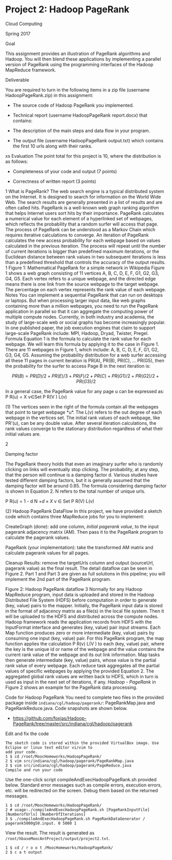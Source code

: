 Project 2: Hadoop PageRank
==========================

 

Cloud Computing

Spring 2017

Goal

This assignment provides an illustration of PageRank algorithms and
Hadoop. You will then blend these applications by implementing a
parallel version of PageRank using the programming interfaces of the
Hadoop MapReduce framework.

Deliverable

You are required to turn in the following items in a zip file (username
HadoopPageRank.zip) in this assignment:

-   The source code of Hadoop PageRank you implemented.

-   Technical report (username HadoopPageRank report.docx) that
    contains:

-   The description of the main steps and data flow in your program.

-   The output file (username HadoopPageRank output.txt) which contains
    the first 10 urls along with their ranks.

xs Evaluation The point total for this project is 10, where the
distribution is as follows:

-   Completeness of your code and output (7 points)

-   Correctness of written report (3 points)

1 What is PageRank? The web search engine is a typical distributed
system on the Internet. It is designed to search for information on the
World Wide Web. The search results are generally presented in a list of
results and are often called hits. PageRank is a well-known web graph
ranking algorithm that helps Internet users sort hits by their
importance. PageRank calculates a numerical value for each element of a
hyperlinked set of webpages, which reflects the probability that a
random surfer will access that page. The process of PageRank can be
understood as a Markov Chain which requires iterative calculations to
converge. An iteration of PageRank calculates the new access probability
for each webpage based on values calculated in the previous iteration.
The process will repeat until the number of current iterations is bigger
than predefined maximum iterations, or the Euclidean distance between
rank values in two subsequent iterations is less than a predefined
threshold that controls the accuracy of the output results. 1 Figure 1:
Mathematical PageRank for a simple network in Wikipedia Figure 1 shows a
web graph consisting of 11 vertices A, B, C, D, E, F, G1, G2, G3, G4,
G5. Each vertex refers to a unique webpage, and the directed edge means
there is one link from the source webpage to the target webpage. The
percentage on each vertex represents the rank value of each webpage.
Notes You can implement a sequential PageRank that can run on desktops
or laptops. But when processing larger input data, like web graphs
containing more than a million webpages, you need to run the PageRank
application in parallel so that it can aggregate the computing power of
multiple compute nodes. Currently, in both industry and academia, the
study of large-scale web or social graphs has become increasingly
popular. In one published paper, the job execution engines that claim to
support large-scale PageRank include: MPI, Hadoop, Dryad, Twister,
Pregel. Formula Equation 1 is the formula to calculate the rank value
for each webpage. We will learn this formula by applying it to the case
in Figure 1. There are 11 webpages in Figure 1, which include: A, B, C,
D, E, F, G1, G2, G3, G4, G5. Assuming the probability distribution for a
web surfer accessing all these 11 pages in current iteration is PR(A),
PR(B), PR(C), \... PR(G5), then the probability for the surfer to access
Page B in the next iteration is:

$$PR(B) = P R(D)/2 + P R(E)/3 + P R(F)/2 + P R(C) + P R(G1)/2 + P R(G2)/2 + P R(G3)/2$$

In a general case, the PageRank value for any page u can be expressed
as: P R(u) = X v$\in$Set P R(V ) L(v)

\(1) The vertices seen in the right of the formula contain all the
webpages that point to target webpage \*u\*. The L(v) refers to the out
degree of each webpage in the vertices set. The initial rank values of
each webpage, like PR'(u), can be any double value. After several
iteration calculations, the rank values converge to the stationary
distribution regardless of what their initial values are.

2

Damping factor

The PageRank theory holds that even an imaginary surfer who is randomly
clicking on links will eventually stop clicking. The probability, at any
step, that the person will continue is a damping factor d. Various
studies have tested different damping factors, but it is generally
assumed that the damping factor will be around 0.85. The formula
considering damping factor is shown in Equation 2. N refers to the total
number of unique urls.

P R(u) = 1 - d N $+ d \times X$ v $\in$ Set P R(V) L(v)

\(2) Hadoop PageRank DataFlow In this project, we have provided a sketch
code which contains three MapReduce jobs for you to implement:

CreateGraph (done): add one column, *initial pagerank value*, to the
input pagerank adjacency matrix (AM). Then pass it to the PageRank
program to calculate the pagerank values.

PageRank (your implementation): take the transformed AM matrix and
calculate pagerank values for all pages.

Cleanup Results: remove the targetUrls column and output (sourceUrl,
pagerank value) as the final result. The detail dataflow can be seen in
Figure 2. Part 1 and Part 3 are given as full solutions in this
pipeline; you will implement the 2nd part of the PageRank program.

Figure 2: Hadoop PageRank dataflow 3 Normally for any Hadoop MapReduce
program, input data is uploaded and stored in the Hadoop Distributed
File System (HDFS) before computation in order to generate (key, value)
pairs to the mapper. Initially, the PageRank input data is stored in the
format of adjacency matrix as a file(s) in the local file system. Then
it will be uploaded to the HDFS and distributed across the compute
nodes. Hadoop framework reads the application records from HDFS with the
InputFormat interface and generates (key, value) pair input streams.
Each Map function produces zero or more intermediate (key, value) pairs
by consuming one input (key, value) pair. For this PageRank program, the
map function applies the calculation P R(v) L(V ) to each (key, value)
pair, where the key is the unique id or name of the webpage and the
value contains the current rank value of the webpage and its out link
information. Map tasks then generate intermediate (key, value) pairs,
whose value is the partial rank value of every webpage. Each reduce task
aggregates all the partial values of specific webpages by applying the
provided Equation 2. The aggregated global rank values are written back
to HDFS, which in turn is used as input in the next set of iterations,
if any. *Hadoop - PageRank* in Figure 2 shows an example for the
PageRank data processing.

Code for Hadoop PageRank You need to complete two files in the provided
package inside `indiana/cgl/hadoop/pagerank/`: PageRankMap.java and
PageRankReduce.java. Code snapshots are shown below.

* <https://github.com/foxjas/Hadoop-PageRank/tree/master/src/indiana/cgl/hadoop/pagerank>


Edit and fix the code

    The sketch code is stored within the provided VirtualBox image. Use Eclipse or linux text editor vi/vim to
    add your code.
    1 $ cd /root/MoocHomeworks/HadoopPageRank/
    2 $ vim src/indiana/cgl/hadoop/pagerank/PageRankMap.java
    3 $ vim src/indiana/cgl/hadoop/pagerank/PageReduce.java
    Compile and run your code
    
Use the one-click script compileAndExecHadoopPageRank.sh provided
below. Standard error messages such as compile errors, execution
errors, etc. will be redirected on the screen. Debug them based on the
returned messages.

    1 $ cd /root/MoocHomeworks/HadoopPageRank/
    2 # usage:./compileAndExecHadoopPageRank.sh [PageRankInputFile] [NumberofUrls] [NumberOfIterations]
    3 $ ./compileAndExecHadoopPageRank.sh PageRankDataGenerator / pagerank5000g50.input. 0 5000 1

View the result.  The result is generated as
`/root/hbaseMoocAntProject/output/project2.txt`.

    1 $ cd / r o o t /MoocHomeworks/HadoopPageRank/
    2 $ c a t output 
